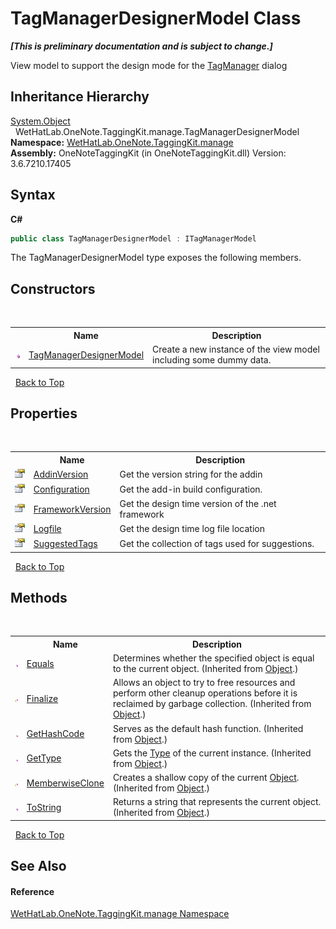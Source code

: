 # TagManagerDesignerModel Class
 _**\[This is preliminary documentation and is subject to change.\]**_

View model to support the design mode for the <a href="1dd95e73-f701-a92b-b3f8-90e215d5c4ed.md">TagManager</a> dialog


## Inheritance Hierarchy
<a href="http://msdn2.microsoft.com/en-us/library/e5kfa45b" target="_blank">System.Object</a><br />&nbsp;&nbsp;WetHatLab.OneNote.TaggingKit.manage.TagManagerDesignerModel<br />
**Namespace:**&nbsp;<a href="6c09c3a7-2ecd-33d5-2ed0-acefd996500f.md">WetHatLab.OneNote.TaggingKit.manage</a><br />**Assembly:**&nbsp;OneNoteTaggingKit (in OneNoteTaggingKit.dll) Version: 3.6.7210.17405

## Syntax

**C#**<br />
``` C#
public class TagManagerDesignerModel : ITagManagerModel
```

The TagManagerDesignerModel type exposes the following members.


## Constructors
&nbsp;<table><tr><th></th><th>Name</th><th>Description</th></tr><tr><td>![Public method](media/pubmethod.gif "Public method")</td><td><a href="121247cb-628c-3ef1-2adf-4b7611e7f90e.md">TagManagerDesignerModel</a></td><td>
Create a new instance of the view model including some dummy data.</td></tr></table>&nbsp;
<a href="#tagmanagerdesignermodel-class">Back to Top</a>

## Properties
&nbsp;<table><tr><th></th><th>Name</th><th>Description</th></tr><tr><td>![Public property](media/pubproperty.gif "Public property")</td><td><a href="587cd3e0-e3c6-68e8-88b4-a89be78ef924.md">AddinVersion</a></td><td>
Get the version string for the addin</td></tr><tr><td>![Public property](media/pubproperty.gif "Public property")</td><td><a href="cb7faa78-8d3b-f106-a2ff-2d82e98bf515.md">Configuration</a></td><td>
Get the add-in build configuration.</td></tr><tr><td>![Public property](media/pubproperty.gif "Public property")</td><td><a href="ca22b196-1cf6-a13e-bfb0-bf834d2d880b.md">FrameworkVersion</a></td><td>
Get the design time version of the .net framework</td></tr><tr><td>![Public property](media/pubproperty.gif "Public property")</td><td><a href="93d66c67-e1fc-2aa4-edfa-b6c32b762500.md">Logfile</a></td><td>
Get the design time log file location</td></tr><tr><td>![Public property](media/pubproperty.gif "Public property")</td><td><a href="1bdc769a-a36b-e07a-0ef0-c0f2d70d8b57.md">SuggestedTags</a></td><td>
Get the collection of tags used for suggestions.</td></tr></table>&nbsp;
<a href="#tagmanagerdesignermodel-class">Back to Top</a>

## Methods
&nbsp;<table><tr><th></th><th>Name</th><th>Description</th></tr><tr><td>![Public method](media/pubmethod.gif "Public method")</td><td><a href="http://msdn2.microsoft.com/en-us/library/bsc2ak47" target="_blank">Equals</a></td><td>
Determines whether the specified object is equal to the current object.
 (Inherited from <a href="http://msdn2.microsoft.com/en-us/library/e5kfa45b" target="_blank">Object</a>.)</td></tr><tr><td>![Protected method](media/protmethod.gif "Protected method")</td><td><a href="http://msdn2.microsoft.com/en-us/library/4k87zsw7" target="_blank">Finalize</a></td><td>
Allows an object to try to free resources and perform other cleanup operations before it is reclaimed by garbage collection.
 (Inherited from <a href="http://msdn2.microsoft.com/en-us/library/e5kfa45b" target="_blank">Object</a>.)</td></tr><tr><td>![Public method](media/pubmethod.gif "Public method")</td><td><a href="http://msdn2.microsoft.com/en-us/library/zdee4b3y" target="_blank">GetHashCode</a></td><td>
Serves as the default hash function.
 (Inherited from <a href="http://msdn2.microsoft.com/en-us/library/e5kfa45b" target="_blank">Object</a>.)</td></tr><tr><td>![Public method](media/pubmethod.gif "Public method")</td><td><a href="http://msdn2.microsoft.com/en-us/library/dfwy45w9" target="_blank">GetType</a></td><td>
Gets the <a href="http://msdn2.microsoft.com/en-us/library/42892f65" target="_blank">Type</a> of the current instance.
 (Inherited from <a href="http://msdn2.microsoft.com/en-us/library/e5kfa45b" target="_blank">Object</a>.)</td></tr><tr><td>![Protected method](media/protmethod.gif "Protected method")</td><td><a href="http://msdn2.microsoft.com/en-us/library/57ctke0a" target="_blank">MemberwiseClone</a></td><td>
Creates a shallow copy of the current <a href="http://msdn2.microsoft.com/en-us/library/e5kfa45b" target="_blank">Object</a>.
 (Inherited from <a href="http://msdn2.microsoft.com/en-us/library/e5kfa45b" target="_blank">Object</a>.)</td></tr><tr><td>![Public method](media/pubmethod.gif "Public method")</td><td><a href="http://msdn2.microsoft.com/en-us/library/7bxwbwt2" target="_blank">ToString</a></td><td>
Returns a string that represents the current object.
 (Inherited from <a href="http://msdn2.microsoft.com/en-us/library/e5kfa45b" target="_blank">Object</a>.)</td></tr></table>&nbsp;
<a href="#tagmanagerdesignermodel-class">Back to Top</a>

## See Also


#### Reference
<a href="6c09c3a7-2ecd-33d5-2ed0-acefd996500f.md">WetHatLab.OneNote.TaggingKit.manage Namespace</a><br />